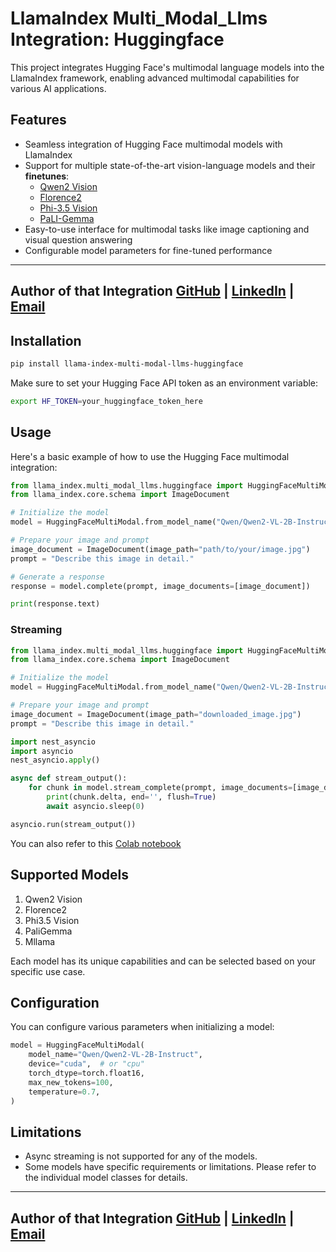 # LlamaIndex Multi_Modal_Llms Integration: Huggingface

This project integrates Hugging Face's multimodal language models into the LlamaIndex framework, enabling advanced multimodal capabilities for various AI applications.

## Features

- Seamless integration of Hugging Face multimodal models with LlamaIndex
- Support for multiple state-of-the-art vision-language models and their **finetunes**:
  - [Qwen2 Vision](https://huggingface.co/collections/Qwen/qwen2-vl-66cee7455501d7126940800d)
  - [Florence2](https://huggingface.co/collections/microsoft/florence-6669f44df0d87d9c3bfb76de)
  - [Phi-3.5 Vision](https://huggingface.co/collections/microsoft/phi-3-6626e15e9585a200d2d761e3)
  - [PaLI-Gemma](https://huggingface.co/collections/google/paligemma-release-6643a9ffbf57de2ae0448dda)
- Easy-to-use interface for multimodal tasks like image captioning and visual question answering
- Configurable model parameters for fine-tuned performance

---

## Author of that Integration [GitHub](https://github.com/g-hano) | [LinkedIn](https://www.linkedin.com/in/chanyalcin/) | [Email](mcihan.yalcin@outlook.com)

## Installation

```bash
pip install llama-index-multi-modal-llms-huggingface
```

Make sure to set your Hugging Face API token as an environment variable:

```bash
export HF_TOKEN=your_huggingface_token_here
```

## Usage

Here's a basic example of how to use the Hugging Face multimodal integration:

```python
from llama_index.multi_modal_llms.huggingface import HuggingFaceMultiModal
from llama_index.core.schema import ImageDocument

# Initialize the model
model = HuggingFaceMultiModal.from_model_name("Qwen/Qwen2-VL-2B-Instruct")

# Prepare your image and prompt
image_document = ImageDocument(image_path="path/to/your/image.jpg")
prompt = "Describe this image in detail."

# Generate a response
response = model.complete(prompt, image_documents=[image_document])

print(response.text)
```

### Streaming
```python
from llama_index.multi_modal_llms.huggingface import HuggingFaceMultiModal
from llama_index.core.schema import ImageDocument

# Initialize the model
model = HuggingFaceMultiModal.from_model_name("Qwen/Qwen2-VL-2B-Instruct")

# Prepare your image and prompt
image_document = ImageDocument(image_path="downloaded_image.jpg")
prompt = "Describe this image in detail."

import nest_asyncio
import asyncio
nest_asyncio.apply()

async def stream_output():
    for chunk in model.stream_complete(prompt, image_documents=[image_document]):
        print(chunk.delta, end='', flush=True)
        await asyncio.sleep(0)

asyncio.run(stream_output())
```

You can also refer to this [Colab notebook](examples\huggingface_multimodal.ipynb)

## Supported Models

1. Qwen2 Vision
2. Florence2
3. Phi3.5 Vision
4. PaliGemma
5. Mllama

Each model has its unique capabilities and can be selected based on your specific use case.

## Configuration

You can configure various parameters when initializing a model:

```python
model = HuggingFaceMultiModal(
    model_name="Qwen/Qwen2-VL-2B-Instruct",
    device="cuda",  # or "cpu"
    torch_dtype=torch.float16,
    max_new_tokens=100,
    temperature=0.7,
)
```

## Limitations

- Async streaming is not supported for any of the models.
- Some models have specific requirements or limitations. Please refer to the individual model classes for details.

---

## Author of that Integration [GitHub](https://github.com/g-hano) | [LinkedIn](https://www.linkedin.com/in/chanyalcin/) | [Email](mcihan.yalcin@outlook.com)
